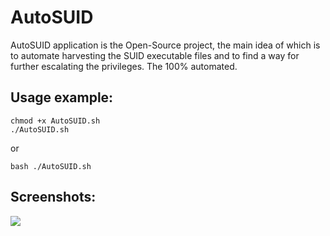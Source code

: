 # AutoSUID

AutoSUID application is the Open-Source project, the main idea of which is to automate harvesting the SUID executable files and to find a way for further escalating the privileges. The 100% automated.

Usage example:
--------------
```
chmod +x AutoSUID.sh
./AutoSUID.sh
```
or
```
bash ./AutoSUID.sh
```


Screenshots:
------------
![](https://www.ivanglinkin.com/wp-content/uploads/2021/11/AutoSUID.png)
